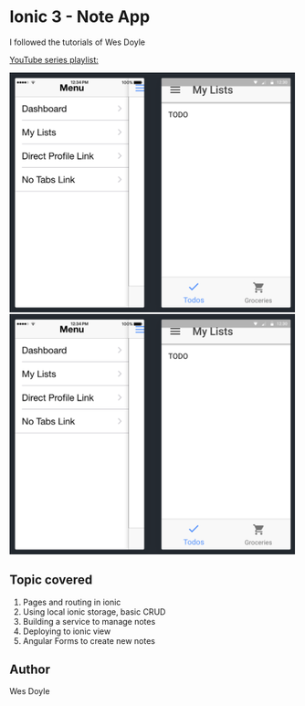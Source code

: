 # Ionic 3 - Note App

I followed the tutorials of Wes Doyle

[YouTube series playlist:](https://www.youtube.com/watch?v=qa7AYCVY-aA&list=PL3_YUnRN3UhhoRDxB5civwI4_MY7PL9Bx)

<img src="https://github.com/martha-softwaredeveloper/Ionic3-MultipleTabBars/blob/master/src/assets/screenshot.png" width="500"/>

<img src="https://github.com/martha-softwaredeveloper/Ionic3-MultipleTabBars/blob/master/src/assets/screenshot.png" width="500"/>

## Topic covered

1. Pages and routing in ionic
2. Using local ionic storage, basic CRUD
3. Building a service to manage notes
4. Deploying to ionic view
5. Angular Forms to create new notes

## Author

Wes Doyle